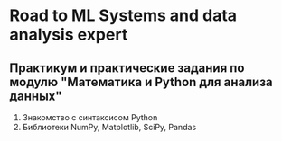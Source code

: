 # Road to ML Systems and data analysis expert

<h2> Практикум и практические задания по модулю "Математика и Python для анализа данных" </h2>
<ol>
  <li> Знакомство с синтаксисом Python </li>
  <li> Библиотеки NumPy, Matplotlib, SciPy, Pandas </li>
</ol>
